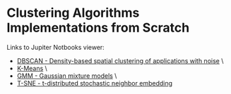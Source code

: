 # Clustering Algorithms Implementations from Scratch

Links to Jupiter Notbooks viewer:

- [DBSCAN - Density-based spatial clustering of applications with noise](https://nbviewer.jupyter.org/github/dvircohen0/Machine-Learning-Algorithms-From-Scratch/blob/main/clustering/DBscan.ipynb) \
- [K-Means](https://github.com/dvircohen0/Machine-Learning-Algorithms-From-Scratch/blob/main/clustering/kmeans.ipynb) \
- [GMM - Gaussian mixture models](https://nbviewer.jupyter.org/github/dvircohen0/Machine-Learning-Algorithms-From-Scratch/blob/main/clustering/GMM.ipynb) \
- [T-SNE - t-distributed stochastic neighbor embedding](https://nbviewer.jupyter.org/github/dvircohen0/Machine-Learning-Algorithms-From-Scratch/blob/main/clustering/Tsne.ipynb) 

